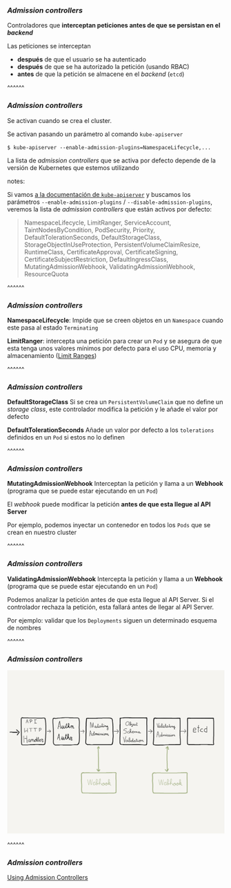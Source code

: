 ### _Admission controllers_

Controladores que **interceptan peticiones antes de que se persistan en el _backend_**

Las peticiones se interceptan
* **después** de que el usuario se ha autenticado
* **después** de que se ha autorizado la petición (usando RBAC)
* **antes** de que la petición se almacene en el _backend_ (`etcd`)

^^^^^^

### _Admission controllers_

Se activan cuando se crea el cluster.

Se activan pasando un parámetro al comando `kube-apiserver`

```shell
$ kube-apiserver --enable-admission-plugins=NamespaceLifecycle,...
```
La lista de _admission controllers_ que se activa por defecto depende de
la versión de Kubernetes que estemos utilizando

notes:

Si vamos [a la documentación de `kube-apiserver`](https://kubernetes.io/docs/reference/command-line-tools-reference/kube-apiserver/) 
y buscamos los parámetros  `--enable-admission-plugins` / `--disable-admission-plugins`, 
veremos la lista de _admission controllers_ que están activos por defecto:

> NamespaceLifecycle, LimitRanger, ServiceAccount, TaintNodesByCondition, PodSecurity, Priority, 
> DefaultTolerationSeconds, DefaultStorageClass, StorageObjectInUseProtection, 
> PersistentVolumeClaimResize, RuntimeClass, CertificateApproval, CertificateSigning, 
> CertificateSubjectRestriction, DefaultIngressClass, MutatingAdmissionWebhook, 
> ValidatingAdmissionWebhook, ResourceQuota

^^^^^^

### _Admission controllers_

**NamespaceLifecycle**: Impide que se creen objetos en un `Namespace` cuando este pasa 
al estado `Terminating`

**LimitRanger**: intercepta una petición para crear un `Pod` y se asegura de que esta tenga
unos valores mínimos por defecto para el uso CPU, memoria y almacenamiento
([Limit Ranges](https://kubernetes.io/docs/concepts/policy/limit-range/))


^^^^^^

### _Admission controllers_

**DefaultStorageClass** Si se crea un `PersistentVolumeClaim` que no define un _storage class_,
este controlador modifica la petición y le añade el valor por defecto

**DefaultTolerationSeconds** Añade un valor por defecto a los `tolerations` definidos en un 
`Pod` si estos no lo definen

^^^^^^

### _Admission controllers_

**MutatingAdmissionWebhook** Interceptan la petición y llama a un **Webhook** (programa
que se puede estar ejecutando en un `Pod`)

El _webhook_ puede modificar la petición **antes de que esta llegue al API Server**

Por ejemplo, podemos inyectar un contenedor en todos los `Pods` que se crean en nuestro cluster

^^^^^^

### _Admission controllers_

**ValidatingAdmissionWebhook** Intercepta la petición y llama a un **Webhook** (programa
que se puede estar ejecutando en un `Pod`)

Podemos analizar la petición antes de que esta llegue al API Server. Si el controlador
rechaza la petición, esta fallará antes de llegar al API Server.

Por ejemplo: validar que los `Deployments` siguen un determinado esquema de nombres

^^^^^^

### _Admission controllers_

<img class="r-stretch" src="../../images/mutating-and-admission-controllers.png" alt="Mutating and admission controllers">


^^^^^^

### _Admission controllers_

[Using Admission Controllers](https://kubernetes.io/docs/reference/access-authn-authz/admission-controllers/)